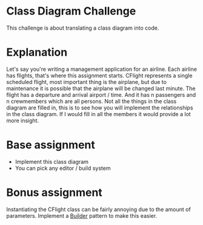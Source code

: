 # Class Diagram Challenge
This challenge is about translating a class diagram into code.

# Explanation
Let's say you're writing a management application for an airline. Each airline has flights, that's where this assignment starts.
CFlight represents a single scheduled flight, most important thing is the airplane, but due to maintenance it is possible that the airplane will be changed last minute. The flight has a departure and arrival airport / time. And it has n passengers and n crewmembers which are all persons.
Not all the things in the class diagram are filled in, this is to see how you will implement the relationships in the class diagram. If I would fill in all the members it would provide a lot more insight.

# Base assignment
- Implement this class diagram
- You can pick any editor / build system

# Bonus assignment
Instantiating the CFlight class can be fairly annoying due to the amount of parameters.
Implement a [Builder](https://refactoring.guru/design-patterns/builder) pattern to make this easier.
